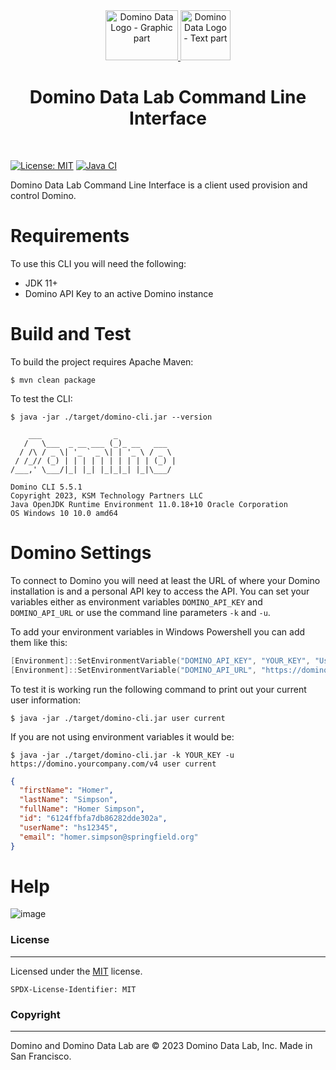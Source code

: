 <div align="center">
    <div style="flex-grow: 1; width: 50vw"> 
<a href="https://www.dominodatalab.com/" alt="Domino Data Lab">
   <img class="spinner" loading="lazy" height="80" width="116" src="https://www.dominodatalab.com/hubfs/NBM/domino-logo-spinner.webp" alt="Domino Data Logo - Graphic part">
   <img loading="lazy" height="80" src="https://www.dominodatalab.com/hubfs/NBM/domino-logo-text.webp" alt="Domino Data Logo - Text part">
</a>
    </div>
 
# Domino Data Lab Command Line Interface
</div>
<br>

[![License: MIT](https://img.shields.io/badge/License-MIT-yellow.svg?style=for-the-badge)](https://opensource.org/licenses/MIT)
[![Java CI](https://img.shields.io/github/actions/workflows/status/ksmpartners/domino-cli/build.yml?branch=main&logo=GitHub&style=for-the-badge)](https://github.com/ksmpartners/domino-cli/actions/workflows/build.yml)

Domino Data Lab Command Line Interface is a client used provision and control Domino.

# Requirements

To use this CLI you will need the following:

- JDK 11+
- Domino API Key to an active Domino instance

# Build and Test

To build the project requires Apache Maven:

```shell
$ mvn clean package
```

To test the CLI:

```shell
$ java -jar ./target/domino-cli.jar --version

    ___                _
   /   \___  _ __ ___ (_)_ __   ___
  / /\ / _ \| '_ ` _ \| | '_ \ / _ \
 / /_// (_) | | | | | | | | | | (_) |
/___,' \___/|_| |_| |_|_|_| |_|\___/

Domino CLI 5.5.1
Copyright 2023, KSM Technology Partners LLC
Java OpenJDK Runtime Environment 11.0.18+10 Oracle Corporation
OS Windows 10 10.0 amd64
```

# Domino Settings

To connect to Domino you will need at least the URL of where your Domino installation is and a personal API key to
access the API. You can set your variables either as environment variables `DOMINO_API_KEY` and `DOMINO_API_URL` or use
the command line parameters `-k` and `-u`.

To add your environment variables in Windows Powershell you can add them like this:

```powershell
[Environment]::SetEnvironmentVariable("DOMINO_API_KEY", "YOUR_KEY", "User")
[Environment]::SetEnvironmentVariable("DOMINO_API_URL", "https://domino.yourcompany.com/v4", "User")
```

To test it is working run the following command to print out your current user information:

```shell
$ java -jar ./target/domino-cli.jar user current
```

If you are not using environment variables it would be:

```shell
$ java -jar ./target/domino-cli.jar -k YOUR_KEY -u https://domino.yourcompany.com/v4 user current
```

```json
{
  "firstName": "Homer",
  "lastName": "Simpson",
  "fullName": "Homer Simpson",
  "id": "6124ffbfa7db86282dde302a",
  "userName": "hs12345",
  "email": "homer.simpson@springfield.org"
}
```

# Help
![image](https://user-images.githubusercontent.com/4399574/155019857-986e31e4-abc0-4eda-9e96-3ed39c746119.png)

### License

***
Licensed under the [MIT](https://en.wikipedia.org/wiki/MIT_License) license.

`SPDX-License-Identifier: MIT`

### Copyright

***
Domino and Domino Data Lab are © 2023 Domino Data Lab, Inc. Made in San Francisco. 
